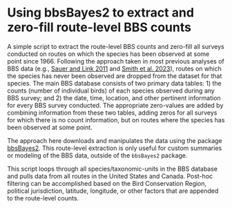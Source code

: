 # Using bbsBayes2 to extract and zero-fill route-level BBS counts

A simple script to extract the route-level BBS counts and zero-fill all surveys conducted on routes on which the species has been observed at some point since 1966. Following the approach taken in most previous analyses of BBS data (e.g., [Sauer and Link 2011](http://doi.org/10.1525/auk.2010.09220) and [Smith et al. 2023](https://doi.org/10.1093/ornithapp/duad056)), routes on which the species has never been observed are dropped from the dataset for that species. The main BBS database consists of two primary data tables: 1) the counts (number of individual birds) of each species observed during any BBS survey; and 2) the date, time, location, and other pertinent information for every BBS survey conducted. The appropriate zero-values are added by combining information from these two tables, adding zeros for all surveys for which there is no count information, but on routes where the species has been observed at some point.

The approach here downloads and manipulates the data using the package [bbsBayes2](https://bbsbayes.github.io/bbsBayes2). This route-level extraction is only useful for custom summaries or modeling of the BBS data, outside of the `bbsBayes2` package. 

This script loops through all species/taxonomic-units in the BBS database and pulls data from all routes in the United States and Canada. Post-hoc filtering can be accomplished based on the Bird Conservation Region, political jurisdiction, latitude, longitude, or other factors that are appended to the route-level counts.

